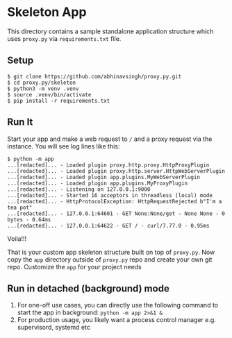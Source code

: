 # Skeleton App

This directory contains a sample standalone application structure which uses `proxy.py`
via `requirements.txt` file.

## Setup

```console
$ git clone https://github.com/abhinavsingh/proxy.py.git
$ cd proxy.py/skeleton
$ python3 -m venv .venv
$ source .venv/bin/activate
$ pip install -r requirements.txt
```

## Run It

Start your app and make a web request to `/` and a proxy request via the instance. You will
see log lines like this:

```console
$ python -m app
...[redacted]... - Loaded plugin proxy.http.proxy.HttpProxyPlugin
...[redacted]... - Loaded plugin proxy.http.server.HttpWebServerPlugin
...[redacted]... - Loaded plugin app.plugins.MyWebServerPlugin
...[redacted]... - Loaded plugin app.plugins.MyProxyPlugin
...[redacted]... - Listening on 127.0.0.1:9000
...[redacted]... - Started 16 acceptors in threadless (local) mode
...[redacted]... - HttpProtocolException: HttpRequestRejected b"I'm a tea pot"
...[redacted]... - 127.0.0.1:64601 - GET None:None/get - None None - 0 bytes - 0.64ms
...[redacted]... - 127.0.0.1:64622 - GET / - curl/7.77.0 - 0.95ms
```

Voila!!!

That is your custom app skeleton structure built on top of `proxy.py`.  Now copy the `app` directory
outside of `proxy.py` repo and create your own git repo.  Customize the `app` for your project needs

## Run in detached (background) mode

1. For one-off use cases, you can directly use the following command to start the app in background:
   `python -m app 2>&1 &`
2. For production usage, you likely want a process control manager e.g. supervisord, systemd etc
